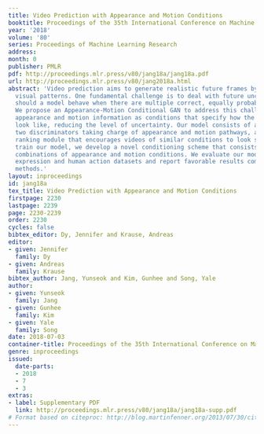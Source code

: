 ```yaml
---
title: Video Prediction with Appearance and Motion Conditions
booktitle: Proceedings of the 35th International Conference on Machine Learning
year: '2018'
volume: '80'
series: Proceedings of Machine Learning Research
address: 
month: 0
publisher: PMLR
pdf: http://proceedings.mlr.press/v80/jang18a/jang18a.pdf
url: http://proceedings.mlr.press/v80/jang2018a.html
abstract: 'Video prediction aims to generate realistic future frames by learning dynamic
  visual patterns. One fundamental challenge is to deal with future uncertainty: How
  should a model behave when there are multiple correct, equally probable future?
  We propose an Appearance-Motion Conditional GAN to address this challenge. We provide
  appearance and motion information as conditions that specify how the future may
  look like, reducing the level of uncertainty. Our model consists of a generator,
  two discriminators taking charge of appearance and motion pathways, and a perceptual
  ranking module that encourages videos of similar conditions to look similar. To
  train our model, we develop a novel conditioning scheme that consists of different
  combinations of appearance and motion conditions. We evaluate our model using facial
  expression and human action datasets and report favorable results compared to existing
  methods.'
layout: inproceedings
id: jang18a
tex_title: Video Prediction with Appearance and Motion Conditions
firstpage: 2230
lastpage: 2239
page: 2230-2239
order: 2230
cycles: false
bibtex_editor: Dy, Jennifer and Krause, Andreas
editor:
- given: Jennifer
  family: Dy
- given: Andreas
  family: Krause
bibtex_author: Jang, Yunseok and Kim, Gunhee and Song, Yale
author:
- given: Yunseok
  family: Jang
- given: Gunhee
  family: Kim
- given: Yale
  family: Song
date: 2018-07-03
container-title: Proceedings of the 35th International Conference on Machine Learning
genre: inproceedings
issued:
  date-parts:
  - 2018
  - 7
  - 3
extras:
- label: Supplementary PDF
  link: http://proceedings.mlr.press/v80/jang18a/jang18a-supp.pdf
# Format based on citeproc: http://blog.martinfenner.org/2013/07/30/citeproc-yaml-for-bibliographies/
---
```

